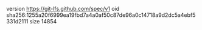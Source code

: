 version https://git-lfs.github.com/spec/v1
oid sha256:1255a20f6999ea19fbd7a4a0af50c87de96a0c14718a9d2dc5a4ebf5331d2111
size 14854

